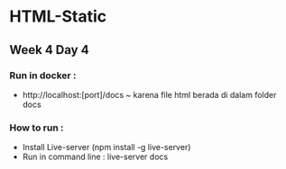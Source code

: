 # HTML-Static
## Week 4 Day 4
### Run in docker :
- http://localhost:[port]/docs ~ karena file html berada di dalam folder docs
### How to run :
  - Install Live-server (npm install -g live-server)
  - Run in command line : live-server docs